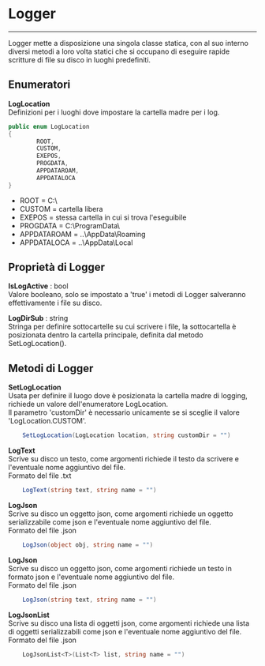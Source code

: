 # Logger
---------------

Logger mette a disposizione una singola classe statica, con al suo interno diversi metodi a loro volta statici che si occupano di eseguire rapide scritture di file su disco in luoghi predefiniti.

## Enumeratori
**LogLocation**\
Definizioni per i luoghi dove impostare la cartella madre per i log.
```C#
public enum LogLocation
{   
        ROOT,
        CUSTOM,
        EXEPOS,
        PROGDATA,
        APPDATAROAM,
        APPDATALOCA
}
```
- ROOT = C:\
- CUSTOM = cartella libera
- EXEPOS = stessa cartella in cui si trova l'eseguibile
- PROGDATA = C:\ProgramData\
- APPDATAROAM = ..\AppData\Roaming
- APPDATALOCA = ..\AppData\Local



## Proprietà di Logger

**IsLogActive** : bool\
Valore booleano, solo se impostato a 'true' i metodi di Logger salveranno effettivamente i file su disco.

**LogDirSub** : string\
Stringa per definire sottocartelle su cui scrivere i file, la sottocartella è posizionata dentro la cartella principale, definita dal metodo SetLogLocation().



## Metodi di Logger

**SetLogLocation**\
Usata per definire il luogo dove è posizionata la cartella madre di logging, richiede un valore dell'enumeratore LogLocation.\
Il parametro 'customDir' è necessario unicamente se si sceglie il valore 'LogLocation.CUSTOM'.
```C#
	SetLogLocation(LogLocation location, string customDir = "")
```

**LogText**\
Scrive su disco un testo, come argomenti richiede il testo da scrivere e l'eventuale nome aggiuntivo del file.\
Formato del file .txt
```C#
	LogText(string text, string name = "")
```

**LogJson**\
Scrive su disco un oggetto json, come argomenti richiede un oggetto serializzabile come json e l'eventuale nome aggiuntivo del file.\
Formato del file .json
```C#
	LogJson(object obj, string name = "")
```

**LogJson**\
Scrive su disco un oggetto json, come argomenti richiede un testo in formato json e l'eventuale nome aggiuntivo del file.\
Formato del file .json
```C#
	LogJson(string text, string name = "")
```

**LogJsonList**\
Scrive su disco una lista di oggetti json, come argomenti richiede una lista di oggetti serializzabili come json e l'eventuale nome aggiuntivo del file.\
Formato del file .json
```C#
	LogJsonList<T>(List<T> list, string name = "")
```
